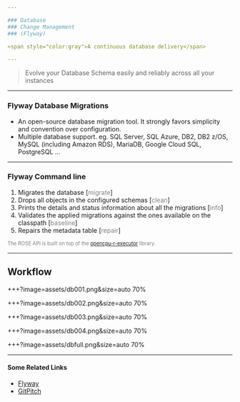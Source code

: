 ```yaml
---

### Database
### Change Management
### (Flyway)

<span style="color:gray">A continuous database delivery</span>

---
```


> Evolve your Database Schema easily and
> reliably across all your instances

---

### Flyway Database Migrations

  - An open-source database migration tool. It strongly favors simplicity and convention over configuration.
  - Multiple database support. eg. SQL Server, SQL Azure, DB2, DB2 z/OS, MySQL (including Amazon RDS), MariaDB, Google Cloud SQL, PostgreSQL ...

---

### Flyway Command line

<ol>
<li class="fragment" data-fragment-index="1">Migrates the database [<span style="color:gray">migrate</span>]</li>
<li class="fragment" data-fragment-index="2">Drops all objects in the configured schemas [<span style="color:gray">clean</span>]</li>
<li class="fragment" data-fragment-index="3">Prints the details and status information about all the migrations [<span style="color:gray">info</span>]</li>
<li class="fragment" data-fragment-index="4">Validates the applied migrations against the ones available on the classpath [<span style="color:gray">baseline</span>]</li>
<li class="fragment" data-fragment-index="5">Repairs the metadata table [<span style="color:gray">repair</span>]</li>
</ol>

<span class="fragment" data-fragment-index="6" style="font-size: 0.8em; color:gray">The ROSE API is built on top of the <a target="_blank" href="https://github.com/onetapbeyond/opencpu-r-executor">opencpu-r-executor</a> library.</span>

---

## Workflow

+++?image=assets/db001.png&size=auto 70%
<!-- .slide: data-background-transition="fade" -->
+++?image=assets/db002.png&size=auto 70%
<!-- .slide: data-background-transition="fade" -->
+++?image=assets/db003.png&size=auto 70%
<!-- .slide: data-background-transition="fade" -->
+++?image=assets/db004.png&size=auto 70%
<!-- .slide: data-background-transition="fade" -->
+++?image=assets/dbfull.png&size=auto 70%
<!-- .slide: data-background-transition="fade" -->

---

#### Some Related Links

- [Flyway](https://flywaydb.org)
- [GitPitch](https://gitpitch.com)
